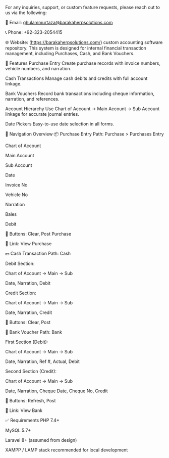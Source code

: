 For any inquiries, support, or custom feature requests, please reach out to us via the following:

📧 Email: ghulammurtaza@barakaherpsolutions.com  

📞 Phone: +92-323-2054415

🌐 Website: (https://barakaherpsolutions.com/)
custom accounting software repository. This system is designed for internal financial transaction management, including Purchases, Cash, and Bank Vouchers.

📌 Features
Purchase Entry
Create purchase records with invoice numbers, vehicle numbers, and narration.

Cash Transactions
Manage cash debits and credits with full account linkage.

Bank Vouchers
Record bank transactions including cheque information, narration, and references.

Account Hierarchy
Use Chart of Account → Main Account → Sub Account linkage for accurate journal entries.

Date Pickers
Easy-to-use date selection in all forms.

🧭 Navigation Overview
📦 Purchase Entry
Path: Purchase > Purchases Entry

Chart of Account

Main Account

Sub Account

Date

Invoice No

Vehicle No

Narration

Bales

Debit

🔘 Buttons: Clear, Post Purchase

🔗 Link: View Purchase

💵 Cash Transaction
Path: Cash

Debit Section:

Chart of Account → Main → Sub

Date, Narration, Debit

Credit Section:

Chart of Account → Main → Sub

Date, Narration, Credit

🔘 Buttons: Clear, Post

🏦 Bank Voucher
Path: Bank

First Section (Debit):

Chart of Account → Main → Sub

Date, Narration, Ref #, Actual, Debit

Second Section (Credit):

Chart of Account → Main → Sub

Date, Narration, Cheque Date, Cheque No, Credit

🔘 Buttons: Refresh, Post

🔗 Link: View Bank

✅ Requirements
PHP 7.4+

MySQL 5.7+

Laravel 8+ (assumed from design)

XAMPP / LAMP stack recommended for local development

